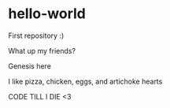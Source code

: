 # hello-world
First repository :)

What up my friends?

Genesis here

I like pizza, chicken, eggs, and artichoke hearts

CODE TILL I DIE <3
